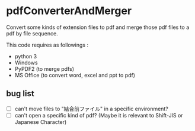 # pdfConverterAndMerger
Convert some kinds of extension files to pdf and merge those pdf files to a pdf by file sequence. 

This code requires as followings :

- python 3
- Windows
- PyPDF2 (to merge pdfs)
- MS Office (to convert word, excel and ppt to pdf)



## bug list

- [ ] can't move files to "結合前ファイル" in a specific environment?
- [ ] can't open a specific kind of pdf? (Maybe it is relevant to Shift-JIS or Japanese Character)